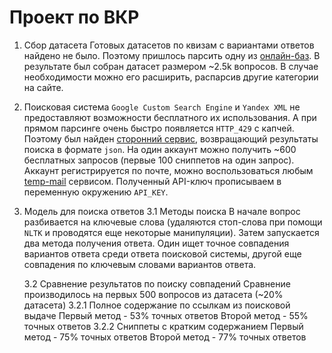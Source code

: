 # Проект по ВКР

1. Сбор датасета
   Готовых датасетов по квизам с вариантами ответов найдено не было. Поэтому пришлось парсить одну из [онлайн-баз](https://baza-otvetov.ru/categories/view/1/). В результате был собран датасет размером ~2.5k вопросов. В случае необходимости можно его расширить, распарсив другие категории на сайте.
2. Поисковая система
   `Google Custom Search Engine` и `Yandex XML` не предоставляют возможности бесплатного их использования. А при прямом парсинге очень быстро появляется `HTTP_429` с капчей. Поэтому был найден [сторонний сервис](https://serpriver.com/), возвращающий результаты поиска в формате `json`. На один аккаунт можно получить ~600 бесплатных запросов (первые 100 сниппетов на один запрос). Аккаунт регистрируется по почте, можно воспользоваться любым [temp-mail](https://temp-mail.org/en) сервисом. Полученный API-ключ прописываем в переменную окружению `API_KEY`.
3. Модель для поиска ответов
   3.1 Методы поиска
   В начале вопрос разбивается на ключевые слова (удаляются стоп-слова при помощи `NLTK` и проводятся еще некоторые манипуляции).
   Затем запускается два метода получения ответа. Один ищет точное совпадения вариантов ответа среди ответа поисковой системы, другой еще совпадения по ключевым словами вариантов ответа.

   3.2  Сравнение результатов по поиску совпадений
      Сравнение производилось на первых 500 вопросов из датасета (~20% датасета)
      3.2.1 Полное содержание по ссылкам из поисковой выдаче
        Первый метод - 53% точных ответов
        Второй метод - 55% точных ответов
      3.2.2 Сниппеты с кратким содержанием
        Первый метод - 75% точных ответов
        Второй метод - 77% точных ответов
